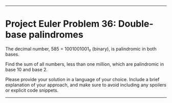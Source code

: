 
---

# Project Euler Problem 36: Double-base palindromes

The decimal number, 585 = 1001001001₂ (binary), is palindromic in both bases.

Find the sum of all numbers, less than one million, which are palindromic in base 10 and base 2.

Please provide your solution in a language of your choice. Include a brief explanation of your approach, and make sure to avoid including any spoilers or explicit code snippets.

---

